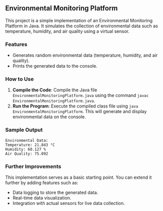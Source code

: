 ## Environmental Monitoring Platform

This project is a simple implementation of an Environmental Monitoring Platform in Java. It simulates the collection of environmental data such as temperature, humidity, and air quality using a virtual sensor.

### Features

- Generates random environmental data (temperature, humidity, and air quality).
- Prints the generated data to the console.

### How to Use

1. **Compile the Code**: Compile the Java file `EnvironmentalMonitoringPlatform.java` using the command `javac EnvironmentalMonitoringPlatform.java`.
2. **Run the Program**: Execute the compiled class file using `java EnvironmentalMonitoringPlatform`. This will generate and display environmental data on the console.

### Sample Output

```
Environmental Data:
Temperature: 21.843 °C
Humidity: 60.127 %
Air Quality: 75.092

```

### Further Improvements

This implementation serves as a basic starting point. You can extend it further by adding features such as:

- Data logging to store the generated data.
- Real-time data visualization.
- Integration with actual sensors for live data collection.
